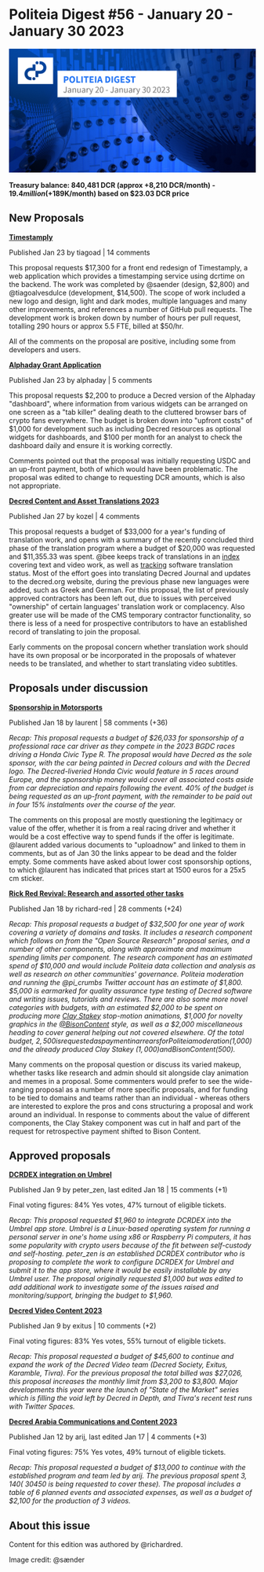 # Politeia Digest #56 - January 20 - January 30 2023

![Image credit: @sænder](img/issue056/056-title.png)

**Treasury balance: 840,481 DCR (approx +8,210 DCR/month) - $19.4 million (+$189K/month) based on $23.03 DCR price**

## New Proposals

**[Timestamply](https://proposals.decred.org/record/855a506)**

Published Jan 23 by tiagoad | 14 comments

This proposal requests $17,300 for a front end redesign of Timestamply, a web application which provides a timestamping service using dcrtime on the backend. The work was completed by @saender (design, $2,800) and @tiagoalvesdulce (development, $14,500). The scope of work included a new logo and design, light and dark modes, multiple languages and many other improvements, and references a number of GitHub pull requests. The development work is broken down by number of hours per pull request, totalling 290 hours or approx 5.5 FTE, billed at $50/hr.

All of the comments on the proposal are positive, including some from developers and users.

**[Alphaday Grant Application](https://proposals.decred.org/record/49793bf)**

Published Jan 23 by alphaday | 5 comments

This proposal requests $2,200 to produce a Decred version of the Alphaday "dashboard", where information from various widgets can be arranged on one screen as a "tab killer" dealing death to the cluttered browser bars of crypto fans everywhere. The budget is broken down into "upfront costs" of $1,000 for development such as including Decred resources as optional widgets for dashboards, and $100 per month for an analyst to check the dashboard daily and ensure it is working correctly.

Comments pointed out that the proposal was initially requesting USDC and an up-front payment, both of which would have been problematic. The proposal was edited to change to requesting DCR amounts, which is also not appropriate.

**[Decred Content and Asset Translations 2023](https://proposals.decred.org/record/31c4b5f)**

Published Jan 27 by kozel | 4 comments

This proposal requests a budget of $33,000 for a year's funding of translation work, and opens with a summary of the recently concluded third phase of the translation program where a budget of $20,000 was requested and $11,355.33 was spent. @bee keeps track of translations in an [index](https://github.com/decredcommunity/translations/blob/master/index.md) covering text and video work, as well as [tracking](https://github.com/decredcommunity/translations/blob/master/status.md) software translation status. Most of the effort goes into translating Decred Journal and updates to the decred.org website, during the previous phase new languages were added, such as Greek and German. For this proposal, the list of previously approved contractors has been left out, due to issues with perceived "ownership" of certain languages' translation work or complacency. Also greater use will be made of the CMS temporary contractor functionality, so there is less of a need for prospective contributors to have an established record of translating to join the proposal.

Early comments on the proposal concern whether translation work should have its own proposal or be incorporated in the proposals of whatever needs to be translated, and whether to start translating video subtitles.

## Proposals under discussion

**[Sponsorship in Motorsports](https://proposals.decred.org/record/2b19c56)**

Published Jan 18 by laurent | 58 comments (+36)

*Recap: This proposal requests a budget of $26,033 for sponsorship of a professional race car driver as they compete in the 2023 BGDC races driving a Honda Civic Type R. The proposal would have Decred as the sole sponsor, with the car being painted in Decred colours and with the Decred logo. The Decred-liveried Honda Civic would feature in 5 races around Europe, and the sponsorship money would cover all associated costs aside from car depreciation and repairs following the event. 40% of the budget is being requested as an up-front payment, with the remainder to be paid out in four 15% instalments over the course of the year.*

The comments on this proposal are mostly questioning the legitimacy or value of the offer, whether it is from a real racing driver and whether it would be a cost effective way to spend funds if the offer is legitimate. @laurent added various documents to "uploadnow" and linked to them in comments, but as of Jan 30 the links appear to be dead and the folder empty. Some comments have asked about lower cost sponsorship options, to which @laurent has indicated that prices start at 1500 euros for a 25x5 cm sticker.

**[Rick Red Revival: Research and assorted other tasks](https://proposals.decred.org/record/f12258b)**

Published Jan 18 by richard-red | 28 comments (+24)

*Recap: This proposal requests a budget of $32,500 for one year of work covering a variety of domains and tasks. It includes a research component which follows on from the "Open Source Research" proposal series, and a number of other components, along with approximate and maximum spending limits per component. The research component has an estimated spend of $10,000 and would include Politeia data collection and analysis as well as research on other communities' governance. Politeia moderation and running the @pi\_crumbs Twitter account has an estimate of $1,800. $5,000 is earmarked for quality assurance type testing of Decred software and writing issues, tutorials and reviews. There are also some more novel categories with budgets, with an estimated $2,000 to be spent on producing more [Clay Stakey](https://www.youtube.com/@claystakey5157) stop-motion animations, $1,000 for novelty graphics in the [@BisonContent](https://twitter.com/BisonContent) style, as well as a $2,000 miscellaneous heading to cover general helping out not covered elsewhere. Of the total budget, $2,500 is requested as payment in arrears for Politeia moderation ($1,000) and the already produced Clay Stakey ($1,000) and Bison Content ($500).*

Many comments on the proposal question or discuss its varied makeup, whether tasks like research and admin should sit alongside clay animation and memes in a proposal. Some commenters would prefer to see the wide-ranging proposal as a number of more specific proposals, and for funding to be tied to domains and teams rather than an individual - whereas others are interested to explore the pros and cons structuring a proposal and work around an individual. In response to comments about the value of different components, the Clay Stakey component was cut in half and part of the request for retrospective payment shifted to Bison Content.

## Approved proposals

**[DCRDEX integration on Umbrel](https://proposals.decred.org/record/8d83046)**

Published Jan 9 by peter\_zen, last edited Jan 18 | 15 comments (+1)

Final voting figures: 84% Yes votes, 47% turnout of eligible tickets.

*Recap: This proposal requested $1,960 to integrate DCRDEX into the Umbrel app store. Umbrel is a Linux-based operating system for running a personal server in one's home using x86 or Raspberry Pi computers, it has some popularity with crypto users because of the fit between self-custody and self-hosting. peter\_zen is an established DCRDEX contributor who is proposing to complete the work to configure DCRDEX for Umbrel and submit it to the app store, where it would be easily installable by any Umbrel user. The proposal originally requested $1,000 but was edited to add additional work to investigate some of the issues raised and monitoring/support, bringing the budget to $1,960.*

**[Decred Video Content 2023](https://proposals.decred.org/record/56a439a)**

Published Jan 9 by exitus | 10 comments (+2)

Final voting figures: 83% Yes votes, 55% turnout of eligible tickets.

*Recap: This proposal requested a budget of $45,600 to continue and expand the work of the Decred Video team (Decred Society, Exitus, Karamble, Tivra). For the previous proposal the total billed was $27,026, this proposal increases the monthly limit from $3,200 to $3,800. Major developments this year were the launch of "State of the Market" series which is filling the void left by Decred in Depth, and Tivra's recent test runs with Twitter Spaces.*

**[Decred Arabia Communications and Content 2023](https://proposals.decred.org/record/5b975ba)**

Published Jan 12 by arij, last edited Jan 17 | 4 comments (+3)

Final voting figures: 75% Yes votes, 49% turnout of eligible tickets.

*Recap: This proposal requested a budget of $13,000 to continue with the established program and team led by arij. The previous proposal spent $3,140 (~30% of budget), and members attended 5 events, with a further 2 after the proposal ended ($450 is being requested to cover these). The proposal includes a table of 6 planned events and associated expenses, as well as a budget of $2,100 for the production of 3 videos.*


## About this issue

Content for this edition was authored by @richardred.

Image credit: @sænder
